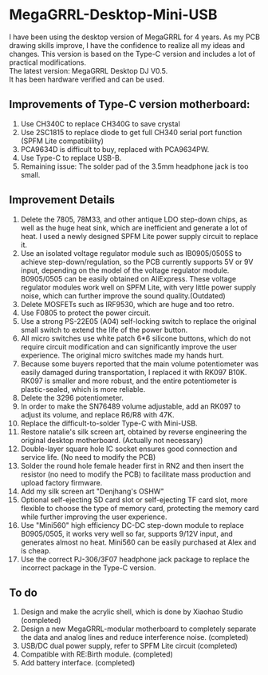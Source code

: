 # MegaGRRL-Desktop-Mini-USB
 I have been using the desktop version of MegaGRRL for 4 years. As my PCB drawing skills improve, I have the confidence to realize all my ideas and changes. This version is based on the Type-C version and includes a lot of practical modifications.  
The latest version: MegaGRRL Desktop DJ V0.5.  
It has been hardware verified and can be used.  
## Improvements of Type-C version motherboard:  
1. Use CH340C to replace CH340G to save crystal  
2. Use 2SC1815 to replace diode to get full CH340 serial port function (SPFM Lite compatibility)  
3. PCA9634D is difficult to buy, replaced with PCA9634PW.  
4. Use Type-C to replace USB-B.
5. Remaining issue: The solder pad of the 3.5mm headphone jack is too small.  
 ## Improvement Details  
1. Delete the 7805, 78M33, and other antique LDO step-down chips, as well as the huge heat sink, which are inefficient and generate a lot of heat. I used a newly designed SPFM Lite power supply circuit to replace it.  
2. Use an isolated voltage regulator module such as IB0905/0505S to achieve step-down/regulation, so the PCB currently supports 5V or 9V input, depending on the model of the voltage regulator module. B0905/0505 can be easily obtained on AliExpress. These voltage regulator modules work well on SPFM Lite, with very little power supply noise, which can further improve the sound quality.(Outdated)  
3. Delete MOSFETs such as IRF9530, which are huge and too retro.  
4. Use F0805 to protect the power circuit.  
5. Use a strong PS-22E05 (A04) self-locking switch to replace the original small switch to extend the life of the power button.  
6. All micro switches use white patch 6*6 silicone buttons, which do not require circuit modification and can significantly improve the user experience. The original micro switches made my hands hurt.
7. Because some buyers reported that the main volume potentiometer was easily damaged during transportation, I replaced it with RK097 B10K. RK097 is smaller and more robust, and the entire potentiometer is plastic-sealed, which is more reliable.  
8. Delete the 3296 potentiometer.  
9. In order to make the SN76489 volume adjustable, add an RK097 to adjust its volume, and replace R6/R8 with 47K.  
10. Replace the difficult-to-solder Type-C with Mini-USB.  
11. Restore natalie's silk screen art, obtained by reverse engineering the original desktop motherboard. (Actually not necessary)  
12. Double-layer square hole IC socket ensures good connection and service life. (No need to modify the PCB)  
13. Solder the round hole female header first in RN2 and then insert the resistor (no need to modify the PCB) to facilitate mass production and upload factory firmware.  
14. Add my silk screen art "Denjhang's OSHW"  
15. Optional self-ejecting SD card slot or self-ejecting TF card slot, more flexible to choose the type of memory card, protecting the memory card while further improving the user experience.  
16. Use "Mini560" high efficiency DC-DC step-down module to replace B0905/0505, it works very well so far, supports 9/12V input, and generates almost no heat. Mini560 can be easily purchased at Alex and is cheap.
17. Use the correct PJ-306/3F07 headphone jack package to replace the incorrect package in the Type-C version.  
 ## To do  
1. Design and make the acrylic shell, which is done by Xiaohao Studio (completed)  
2. Design a new MegaGRRL-modular motherboard to completely separate the data and analog lines and reduce interference noise. (completed)  
3. USB/DC dual power supply, refer to SPFM Lite circuit (completed)  
4. Compatible with RE:Birth module. (completed)  
5. Add battery interface. (completed)  
